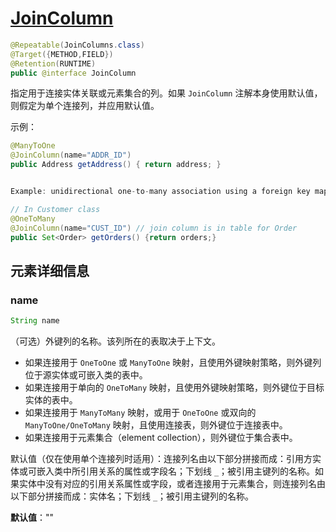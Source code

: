 # [JoinColumn](https://jakarta.ee/specifications/platform/10/apidocs/jakarta/persistence/joincolumn)

```java
@Repeatable(JoinColumns.class)
@Target({METHOD,FIELD})
@Retention(RUNTIME)
public @interface JoinColumn
```

指定用于连接实体关联或元素集合的列。如果 `JoinColumn` 注解本身使用默认值，则假定为单个连接列，并应用默认值。

示例：

```java
@ManyToOne
@JoinColumn(name="ADDR_ID")
public Address getAddress() { return address; }


Example: unidirectional one-to-many association using a foreign key mapping

// In Customer class
@OneToMany
@JoinColumn(name="CUST_ID") // join column is in table for Order
public Set<Order> getOrders() {return orders;}
```

## 元素详细信息

### name

```java
String name
```

（可选）外键列的名称。该列所在的表取决于上下文。

- 如果连接用于 `OneToOne` 或 `ManyToOne` 映射，且使用外键映射策略，则外键列位于源实体或可嵌入类的表中。
- 如果连接用于单向的 `OneToMany` 映射，且使用外键映射策略，则外键位于目标实体的表中。
- 如果连接用于 `ManyToMany` 映射，或用于 `OneToOne` 或双向的 `ManyToOne/OneToMany` 映射，且使用连接表，则外键位于连接表中。
- 如果连接用于元素集合（element collection），则外键位于集合表中。

默认值（仅在使用单个连接列时适用）：连接列名由以下部分拼接而成：引用方实体或可嵌入类中所引用关系的属性或字段名；下划线 `_`；被引用主键列的名称。如果实体中没有对应的引用关系属性或字段，或者连接用于元素集合，则连接列名由以下部分拼接而成：实体名；下划线 `_`；被引用主键列的名称。

**默认值**：""

